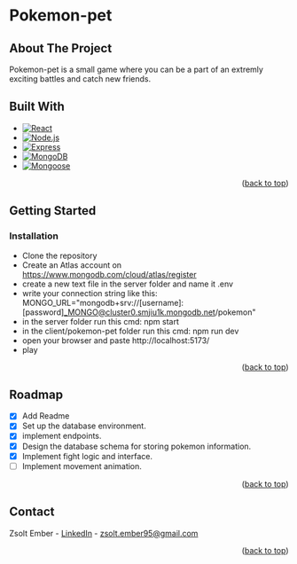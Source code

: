 # Pokemon-pet

## About The Project

Pokemon-pet is a small game where you can be a part of an extremly exciting battles and catch new friends.

## Built With
* [![React][React.js]][React-url]
* [![Node.js][Node.js]][Node.js-url]
* [![Express][Express.js]][Express-url]
* [![MongoDB][MongoDB]][MongoDB-url]
* [![Mongoose][Mongoose]][Mongoose-url]



<p align="right">(<a href="#readme-top">back to top</a>)</p>



<!-- GETTING STARTED -->
## Getting Started

### Installation
- Clone the repository
- Create an Atlas account on https://www.mongodb.com/cloud/atlas/register
- create a new text file in the server folder and name it .env
- write your connection string like this: MONGO_URL="mongodb+srv://[username]:[password]_MONGO@cluster0.smjiu1k.mongodb.net/pokemon"
- in the server folder run this cmd: npm start
- in the client/pokemon-pet folder run this cmd: npm run dev
- open your browser and paste http://localhost:5173/
- play

<p align="right">(<a href="#readme-top">back to top</a>)</p>

<!-- ROADMAP -->
## Roadmap

- [x] Add Readme
- [x] Set up the database environment.
- [x] implement endpoints.
- [x] Design the database schema for storing pokemon information.
- [x] Implement fight logic and interface.
- [ ] Implement movement animation. 

<p align="right">(<a href="#readme-top">back to top</a>)</p>

<!-- CONTACT -->
## Contact
Zsolt Ember - [LinkedIn](https://www.linkedin.com/in/zsolt-ember/) - 
zsolt.ember95@gmail.com


<p align="right">(<a href="#readme-top">back to top</a>)</p>


<!-- MARKDOWN LINKS & IMAGES -->
[React.js]: https://img.shields.io/badge/React-%23231F20?logo=react
[React-url]: https://reactjs.org/

[MongoDB]: https://img.shields.io/badge/MongoDB-%231A1A1A?logo=mongodb
[MongoDB-url]: https://www.mongodb.com/

[Mongoose]: https://img.shields.io/badge/Mongoose-%231A1A1A?logo=mongoose
[Mongoose-url]: https://mongoosejs.com/

[Node.js]: https://img.shields.io/badge/Node.js-%231A1A1A?logo=nodedotjs
[Node.js-url]: https://nodejs.org/en

[Express.js]: https://img.shields.io/badge/Express.js-%231A1A1A?logo=express
[Express-url]: https://expressjs.com/


